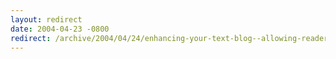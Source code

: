 ```yaml
---
layout: redirect
date: 2004-04-23 -0800
redirect: /archive/2004/04/24/enhancing-your-text-blog--allowing-readers-to-rate-blog-entries.aspx/
---
```

